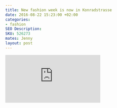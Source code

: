 ```yaml
---
title: New fashion week is now in Konradstrasse
date: 2016-08-22 15:23:00 +02:00
categories:
- fashion
SEO Description: 
SKU: 526273
mates: Jenny
layout: post
---
```


<iframe  src="https://www.youtube.com/embed/Q046xTjJ1Co" frameborder="0" allowfullscreen></iframe>